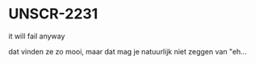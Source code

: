 UNSCR-2231
==========

it will fail anyway

dat vinden ze zo mooi,
maar dat mag je natuurlijk niet zeggen van "eh...
